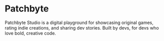 # Patchbyte
Patchbyte Studio is a digital playground for showcasing original games, rating indie creations, and sharing dev stories. Built by devs, for devs who love bold, creative code.
